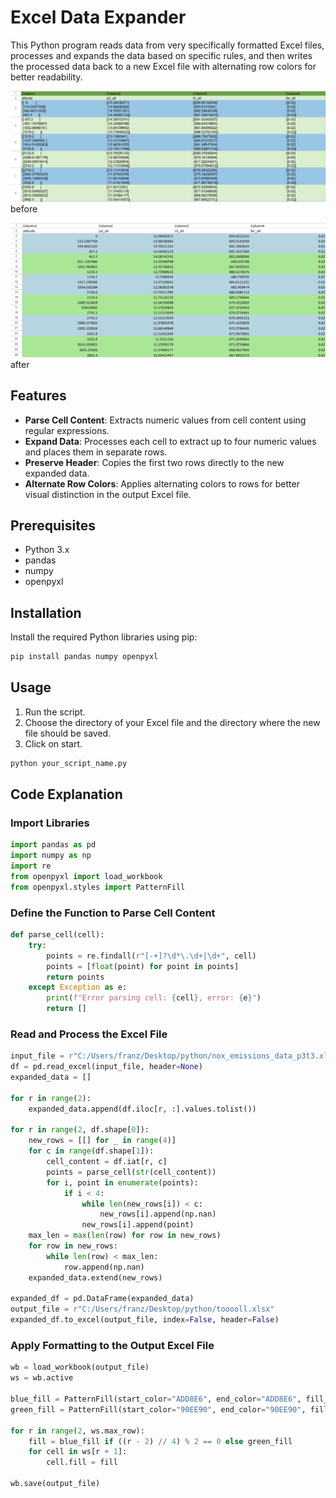 # Excel Data Expander

This Python program reads data from very specifically formatted Excel files, processes and expands the data based on specific rules, and then writes the processed data back to a new Excel file with alternating row colors for better readability.

![before](before.jpeg)
before

![after](after.jpeg)
after

## Features

- **Parse Cell Content**: Extracts numeric values from cell content using regular expressions.
- **Expand Data**: Processes each cell to extract up to four numeric values and places them in separate rows.
- **Preserve Header**: Copies the first two rows directly to the new expanded data.
- **Alternate Row Colors**: Applies alternating colors to rows for better visual distinction in the output Excel file.

## Prerequisites

- Python 3.x
- pandas
- numpy
- openpyxl

## Installation

Install the required Python libraries using pip:

```sh
pip install pandas numpy openpyxl
```

## Usage

1. Run the script.
2. Choose the directory of your Excel file and the directory where the new file should be saved.
3. Click on start.

```sh
python your_script_name.py
```

## Code Explanation

### Import Libraries

```python
import pandas as pd
import numpy as np
import re
from openpyxl import load_workbook
from openpyxl.styles import PatternFill
```

### Define the Function to Parse Cell Content

```python
def parse_cell(cell):
    try:
        points = re.findall(r"[-+]?\d*\.\d+|\d+", cell)
        points = [float(point) for point in points]
        return points
    except Exception as e:
        print(f"Error parsing cell: {cell}, error: {e}")
        return []
```

### Read and Process the Excel File

```python
input_file = r"C:/Users/franz/Desktop/python/nox_emissions_data_p3t3.xlsx"  
df = pd.read_excel(input_file, header=None)
expanded_data = []

for r in range(2):
    expanded_data.append(df.iloc[r, :].values.tolist())

for r in range(2, df.shape[0]):
    new_rows = [[] for _ in range(4)]
    for c in range(df.shape[1]):
        cell_content = df.iat[r, c]
        points = parse_cell(str(cell_content))
        for i, point in enumerate(points):
            if i < 4:
                while len(new_rows[i]) < c:
                    new_rows[i].append(np.nan)
                new_rows[i].append(point)
    max_len = max(len(row) for row in new_rows)
    for row in new_rows:
        while len(row) < max_len:
            row.append(np.nan)
    expanded_data.extend(new_rows)

expanded_df = pd.DataFrame(expanded_data)
output_file = r"C:/Users/franz/Desktop/python/tooooll.xlsx"  
expanded_df.to_excel(output_file, index=False, header=False)
```

### Apply Formatting to the Output Excel File

```python
wb = load_workbook(output_file)
ws = wb.active

blue_fill = PatternFill(start_color="ADD8E6", end_color="ADD8E6", fill_type="solid")
green_fill = PatternFill(start_color="90EE90", end_color="90EE90", fill_type="solid")

for r in range(2, ws.max_row):
    fill = blue_fill if ((r - 2) // 4) % 2 == 0 else green_fill
    for cell in ws[r + 1]:
        cell.fill = fill

wb.save(output_file)
```
